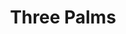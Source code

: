 ---
ee_id: '128'
site: '1'
type: '2'
url: 2011-128-three-palms
title: Three Palms
year: '2011'
display_year: '2011'
medium: Pencil on paper (produced with Mutoh XP-300 Series printer)
dims: 20 x 31 inches
pitch: "​Plotter-drawn palm trees, produced in an edition of 6. "
ps:
live_url:
related:
youtube:
related_code:
imgs: three-palms-2011-128-digital-database-ih.jpg
subheading:
download:
add_credit:
commission:
layout: things-i-made
---